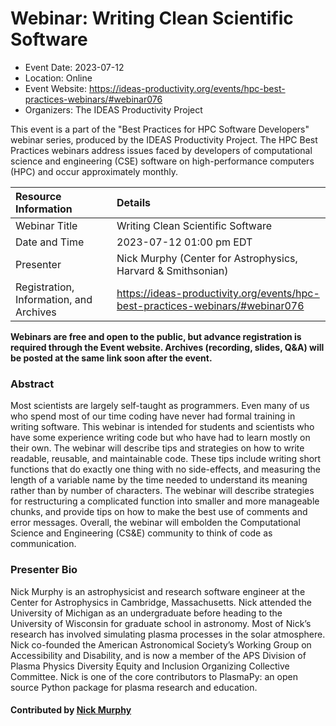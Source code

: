 













			   

<!-- Note: this label does NOT include the trailing colon -->





# Webinar: Writing Clean Scientific Software

- Event Date: 2023-07-12
- Location: Online
- Event Website: https://ideas-productivity.org/events/hpc-best-practices-webinars/#webinar076
- Organizers: The IDEAS Productivity Project
			   
This event is a part of the "Best Practices for HPC Software
Developers" webinar series, produced by the IDEAS Productivity
Project. The HPC Best Practices webinars address issues faced by
developers of computational science and engineering (CSE) software on
high-performance computers (HPC) and occur approximately monthly.

Resource Information | Details
:--- | :---			   
Webinar Title | Writing Clean Scientific Software
Date and Time | 2023-07-12 01:00 pm EDT
Presenter | Nick Murphy (Center for Astrophysics, Harvard &amp; Smithsonian)
Registration, Information, and Archives | 	<https://ideas-productivity.org/events/hpc-best-practices-webinars/#webinar076>	   

**Webinars are free and open to the public, but advance registration is required through the Event website. Archives (recording, slides, Q&A) will be posted at the same link soon after the event.**

### Abstract
<p>Most scientists are largely self-taught as programmers. Even many of us who spend most of our time coding have never had formal training in writing software. This webinar is intended for students and scientists who have some experience writing code but who have had to learn mostly on their own. The webinar will describe tips and strategies on how to write readable, reusable, and maintainable code. These tips include writing short functions that do exactly one thing with no side-effects, and measuring the length of a variable name by the time needed to understand its meaning rather than by number of characters. The webinar will describe strategies for restructuring a complicated function into smaller and more manageable chunks, and provide tips on how to make the best use of comments and error messages. Overall, the webinar will embolden the Computational Science and Engineering (CS&amp;E) community to think of code as communication.</p>



### Presenter Bio
<p>Nick Murphy is an astrophysicist and research software engineer at the Center for Astrophysics in Cambridge, Massachusetts.  Nick attended the University of Michigan as an undergraduate before heading to the University of Wisconsin for graduate school in astronomy.  Most of Nick’s research has involved simulating plasma processes in the solar atmosphere. Nick co-founded the American Astronomical Society’s Working Group on Accessibility and Disability, and is now a member of the APS Division of Plasma Physics Diversity Equity and Inclusion Organizing Collective Committee.  Nick is one of the core contributors to PlasmaPy: an open source Python package for plasma research and education.</p>

    

#### Contributed by [Nick Murphy](https://github.com/namurphy "Nick Murphy GitHub profile")

<!---
Publish: yes
Categories: skills
Topics: "design", "software engineering", "documentation", "online learning"
Level: 2
Prerequisites: default
Aggregate: none
--->






